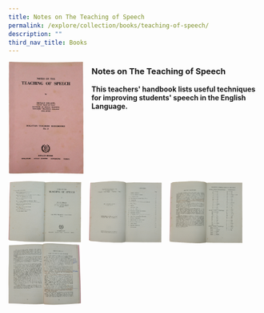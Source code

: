 ```yaml
---
title: Notes on The Teaching of Speech
permalink: /explore/collection/books/teaching-of-speech/
description: ""
third_nav_title: Books
---
```

<img src="/images/teachingofspeech1.png" style="width:30%;margin-right:15px;" align = "left">

### **Notes on The Teaching of Speech**

<b>This teachers' handbook lists useful techniques for improving students' speech in the English Language.</b>

<br clear="left">

<p><a href="https://staging.d1yxymztqoj7qn.amplifyapp.com/images/teachingofspeech2.png">  
<img src="/images/teachingofspeech2.png" style="width:29%;margin-right:15px;" align = "left">
</a></p>

<p><a href="https://staging.d1yxymztqoj7qn.amplifyapp.com/images/teachingofspeech3.png">  
<img src="/images/teachingofspeech3.png" style="width:29%;margin-right:15px;" align = "left">
</a></p>

<p><a href="https://staging.d1yxymztqoj7qn.amplifyapp.com/images/teachingofspeech4.png">  
<img src="/images/teachingofspeech4.png" style="width:29%;margin-right:15px;" align = "left">
</a></p>

<p><a href="https://staging.d1yxymztqoj7qn.amplifyapp.com/images/teachingofspeech5.png">  
<img src="/images/teachingofspeech5.png" style="width:29%;margin-right:15px;" align = "left">
</a></p>
